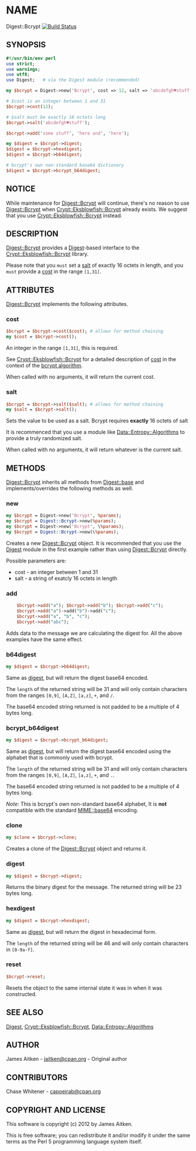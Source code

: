 # NAME

Digest::Bcrypt [![Build Status](https://travis-ci.org/genio/digest-bcrypt.svg?branch=master)](https://travis-ci.org/genio/digest-bcrypt)

## SYNOPSIS

```perl
#!/usr/bin/env perl
use strict;
use warnings;
use utf8;
use Digest;   # via the Digest module (recommended)

my $bcrypt = Digest->new('Bcrypt', cost => 12, salt => 'abcdefgh♥stuff');

# $cost is an integer between 1 and 31
$bcrypt->cost(12);

# $salt must be exactly 16 octets long
$bcrypt->salt('abcdefgh♥stuff');

$bcrypt->add('some stuff', 'here and', 'here');

my $digest = $bcrypt->digest;
$digest = $bcrypt->hexdigest;
$digest = $bcrypt->b64digest;

# bcrypt's own non-standard base64 dictionary
$digest = $bcrypt->bcrypt_b64digest;
```

## NOTICE

While maintenance for [Digest::Bcrypt](https://github.com/genio/digest-bcrypt/) will continue, there's no reason to use
[Digest::Bcrypt](https://github.com/genio/digest-bcrypt/) when [Crypt::Eksblowfish::Bcrypt](https://metacpan.org/pod/Crypt::Eksblowfish::Bcrypt) already exists.  We suggest
that you use [Crypt::Eksblowfish::Bcrypt](https://metacpan.org/pod/Crypt::Eksblowfish::Bcrypt) instead.

## DESCRIPTION

[Digest::Bcrypt](https://github.com/genio/digest-bcrypt/) provides a [Digest](https://metacpan.org/pod/Digest)-based interface to the
[Crypt::Eksblowfish::Bcrypt](https://metacpan.org/pod/Crypt::Eksblowfish::Bcrypt) library.

Please note that you ``must`` set a [salt](#salt) of exactly 16 octets in length,
and you ``must`` provide a [cost](#cost) in the range ```[1,31]```.

## ATTRIBUTES
[Digest::Bcrypt](https://github.com/genio/digest-bcrypt/) implements the following attributes.

### cost

```perl
$bcrypt = $bcrypt->cost($cost); # allows for method chaining
my $cost = $bcrypt->cost();
```

An integer in the range ```[1,31]```, this is required.

See [Crypt::Eksblowfish::Bcrypt](https://metacpan.org/module/Crypt::Eksblowfish::Bcrypt) for a
detailed description of [cost](https://metacpan.org/pod/Crypt::Eksblowfish::Bcrypt#cost)
in the context of the [bcrypt algorithm](http://usenix.org/legacy/publications/library/proceedings/usenix99/full_papers/provos/provos_html/node5.html).

When called with no arguments, it will return the current cost.

### salt

```perl
$bcrypt = $bcrypt->salt($salt); # allows for method chaining
my $salt = $bcrypt->salt();
```

Sets the value to be used as a salt. Bcrypt requires __exactly__ 16 octets of salt

It is recommenced that you use a module like [Data::Entropy::Algorithms](https://metacpan.org/module/Data::Entropy::Algorithms) to
provide a truly randomized salt.

When called with no arguments, it will return whatever is the current salt.

## METHODS

[Digest::Bcrypt](https://github.com/genio/digest-bcrypt/) inherits all methods
from [Digest::base](https://metacpan.org/pod/Digest::base) and implements/overrides
the following methods as well.

### new

```perl
my $bcrypt = Digest->new('Bcrypt', %params);
my $bcrypt = Digest::Bcrypt->new(%params);
my $bcrypt = Digest->new('Bcrypt', \%params);
my $bcrypt = Digest::Bcrypt->new(\%params);
```

Creates a new [Digest::Bcrypt](https://github.com/genio/digest-bcrypt/) object.
It is recommended that you use the [Digest](https://metacpan.org/pod/Digest)
module in the first example rather than using
[Digest::Bcrypt](https://github.com/genio/digest-bcrypt/) directly.

Possible parameters are:

* cost - an integer between 1 and 31
* salt - a string of exatcly 16 octets in length

### add

```perl
    $bcrypt->add("a"); $bcrypt->add("b"); $bcrypt->add("c");
    $bcrypt->add("a")->add("b")->add("c");
    $bcrypt->add("a", "b", "c");
    $bcrypt->add("abc");
```

Adds data to the message we are calculating the digest for. All the above
examples have the same effect.

### b64digest

```perl
my $digest = $bcrypt->b64digest;
```

Same as [digest](#digest), but will return the digest base64 encoded.

The ```length``` of the returned string will be 31 and will only contain characters
from the ranges ```[0,9]```, ```[A,Z]```, ```[a,z]```, ```+```, and ```/```.

The base64 encoded string returned is not padded to be a multiple of 4 bytes long.

### bcrypt_b64digest

```perl
my $digest = $bcrypt->bcrypt_b64digest;
```

Same as [digest](#digest), but will return the digest base64 encoded using the alphabet
that is commonly used with bcrypt.

The ```length``` of the returned string will be 31 and will only contain characters
from the ranges ```[0,9]```, ```[A,Z]```, ```[a,z]```, ```+```, and ```.```.

The base64 encoded string returned is not padded to be a multiple of 4 bytes long.

_Note:_ This is bcrypt's own non-standard base64 alphabet, It is __not__
compatible with the standard [MIME::base64](https://metacpan.org/pod/MIME::Base64) encoding.

### clone

```perl
my $clone = $bcrypt->clone;
```

Creates a clone of the [Digest::Bcrypt](https://github.com/genio/digest-bcrypt/)
object and returns it.

### digest

```perl
my $digest = $bcrypt->digest;
```

Returns the binary digest for the message. The returned string will be 23 bytes long.

### hexdigest

```perl
my $digest = $bcrypt->hexdigest;
```

Same as [digest](#digest), but will return the digest in hexadecimal form.

The `length` of the returned string will be 46 and will only contain
characters in ```[0-9a-f]```.

### reset

```perl
$bcrypt->reset;
```

Resets the object to the same internal state it was in when it was constructed.

## SEE ALSO

[Digest](https://metacpan.org/module/Digest), [Crypt::Eksblowfish::Bcrypt](https://metacpan.org/module/Crypt::Eksblowfish::Bcrypt), [Data::Entropy::Algorithms](https://metacpan.org/module/Data::Entropy::Algorithms)

## AUTHOR

James Aitken - jaitken@cpan.org - Original author

## CONTRIBUTORS

Chase Whitener - capoeirab@cpan.org


## COPYRIGHT AND LICENSE

This software is copyright (c) 2012 by James Aitken.

This is free software; you can redistribute it and/or modify it under
the same terms as the Perl 5 programming language system itself.
